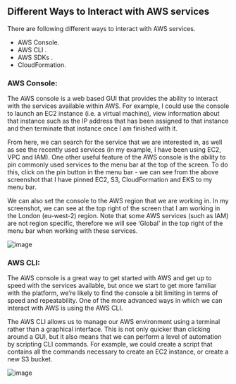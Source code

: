 <h2> Different Ways to Interact with AWS services </h2>

There are following different ways to interact with AWS services.

- AWS Console. 
- AWS CLI .
- AWS SDKs .
- CloudFormation.

<h3> AWS Console: </h3> 

The AWS console is a web based GUI that provides the ability to interact with the services available within AWS. For example, I could use the console to launch an EC2 instance (i.e. a virtual machine), view information about that instance such as the IP address that has been assigned to that instance and then terminate that instance once I am finished with it.

From here, we can search for the service that we are interested in, as well as see the recently used services (in my example, I have been using EC2, VPC and IAM). One other useful feature of the AWS console is the ability to pin commonly used services to the menu bar at the top of the screen. To do this, click on the pin button in the menu bar - we can see from the above screenshot that I have pinned EC2, S3, CloudFormation and EKS to my menu bar.

We can also set the console to the AWS region that we are working in. In my screenshot, we can see at the top right of the screen that I am working in the London (eu-west-2) region. Note that some AWS services (such as IAM) are not region specific, therefore we will see ‘Global’ in the top right of the menu bar when working with these services.

![image](https://user-images.githubusercontent.com/58930229/189300495-be453fe2-d974-4566-8889-b0703bd00036.png)

<h3> AWS CLI: </h3>

The AWS console is a great way to get started with AWS and get up to speed with the services available, but once we start to get more familiar with the platform, we’re likely to find the console a bit limiting in terms of speed and repeatability. One of the more advanced ways in which we can interact with AWS is using the AWS CLI.

The AWS CLI allows us to manage our AWS environment using a terminal rather than a graphical interface. This is not only quicker than clicking around a GUI, but it also means that we can perform a level of automation by scripting CLI commands. For example, we could create a script that contains all the commands necessary to create an EC2 instance, or create a new S3 bucket.


![image](https://user-images.githubusercontent.com/58930229/189301749-d529838f-cdb3-4564-9429-b17d0158f322.png)




